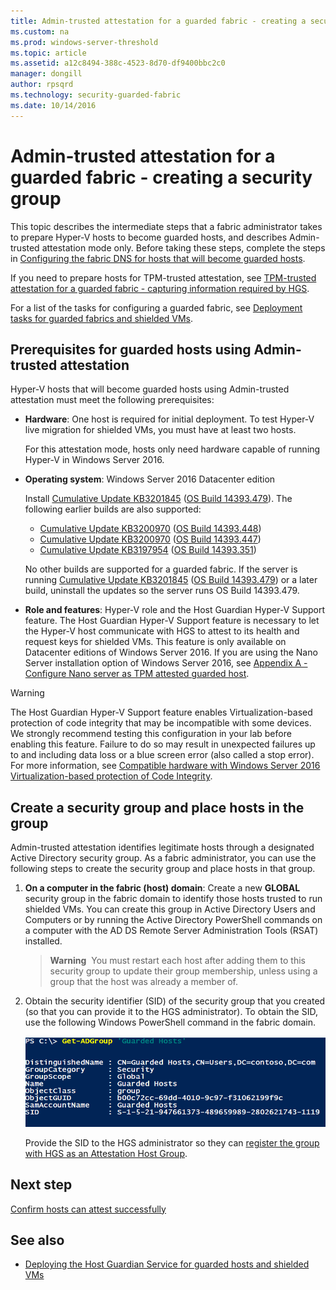 ```yaml
---
title: Admin-trusted attestation for a guarded fabric - creating a security group
ms.custom: na
ms.prod: windows-server-threshold
ms.topic: article
ms.assetid: a12c8494-388c-4523-8d70-df9400bbc2c0
manager: dongill
author: rpsqrd
ms.technology: security-guarded-fabric
ms.date: 10/14/2016
---
```


# Admin-trusted attestation for a guarded fabric - creating a security group

This topic describes the intermediate steps that a fabric administrator takes to prepare Hyper-V hosts to become guarded hosts, and describes Admin-trusted attestation mode only. Before taking these steps, complete the steps in [Configuring the fabric DNS for hosts that will become guarded hosts](guarded-fabric-configuring-fabric-dns.md).

If you need to prepare hosts for TPM-trusted attestation, see [TPM-trusted attestation for a guarded fabric - capturing information required by HGS](guarded-fabric-tpm-trusted-attestation-capturing-hardware.md).

For a list of the tasks for configuring a guarded fabric, see [Deployment tasks for guarded fabrics and shielded VMs](guarded-fabric-deploying-hgs-overview.md#deployment-tasks-for-guarded-fabrics-and-shielded-vms).

## Prerequisites for guarded hosts using Admin-trusted attestation

Hyper-V hosts that will become guarded hosts using Admin-trusted attestation must meet the following prerequisites:

-   **Hardware**: One host is required for initial deployment. To test Hyper-V live migration for shielded VMs, you must have at least two hosts.

    For this attestation mode, hosts only need hardware capable of running Hyper-V in Windows Server 2016.

-   **Operating system**: Windows Server 2016 Datacenter edition

    Install [Cumulative Update KB3201845](http://www.catalog.update.microsoft.com/Search.aspx?q=KB3201845) ([OS Build 14393.479](https://support.microsoft.com/help/4004253)). 
    The following earlier builds are also supported:

    - [Cumulative Update KB3200970](http://www.catalog.update.microsoft.com/Search.aspx?q=KB3200970) ([OS Build 14393.448](https://support.microsoft.com/help/4001886))
    - [Cumulative Update KB3200970](http://www.catalog.update.microsoft.com/Search.aspx?q=KB3200970) ([OS Build 14393.447](https://support.microsoft.com/help/4001885))
    - [Cumulative Update KB3197954](http://www.catalog.update.microsoft.com/Search.aspx?q=KB3197954) ([OS Build 14393.351](https://support.microsoft.com/help/4004253))
    
    No other builds are supported for a guarded fabric. If the server is running [Cumulative Update KB3201845](http://www.catalog.update.microsoft.com/Search.aspx?q=KB3201845) ([OS Build 14393.479](https://support.microsoft.com/help/4004253)) or a later build, uninstall the updates so the server runs OS Build 14393.479.
    
-   **Role and features**: Hyper-V role and the Host Guardian Hyper-V Support feature. The Host Guardian Hyper-V Support feature is necessary to let the Hyper-V host communicate with HGS to attest to its health and request keys for shielded VMs. This feature is only available on Datacenter editions of Windows Server 2016. If you are using the Nano Server installation option of Windows Server 2016, see [Appendix A - Configure Nano server as TPM attested guarded host](guarded-fabric-configure-nano-server-as-tpm-guarded-host.md). 

> [!WARNING]
> The Host Guardian Hyper-V Support feature enables Virtualization-based protection of code integrity that may be incompatible with some devices. 
> We strongly recommend testing this configuration in your lab before enabling this feature. 
> Failure to do so may result in unexpected failures up to and including data loss or a blue screen error (also called a stop error). 
> For more information, see [Compatible hardware with Windows Server 2016 Virtualization-based protection of Code Integrity](guarded-fabric-compatible-hardware-with-virtualization-based-protection-of-code-integrity.md).

## Create a security group and place hosts in the group

Admin-trusted attestation identifies legitimate hosts through a designated Active Directory security group. As a fabric administrator, you can use the following steps to create the security group and place hosts in that group.

1.  **On a computer in the fabric (host) domain**: Create a new **GLOBAL** security group in the fabric domain to identify those hosts trusted to run shielded VMs. You can create this group in Active Directory Users and Computers or by running the Active Directory PowerShell commands on a computer with the AD DS Remote Server Administration Tools (RSAT) installed.

    >**Warning**&nbsp;&nbsp;You must restart each host after adding them to this security group to update their group membership, unless using a group that the host was already a member of.

2. Obtain the security identifier (SID) of the security group that you created (so that you can provide it to the HGS administrator). To obtain the SID, use the following Windows PowerShell command in the fabric domain.

    ![Get-AdGroup command with output](../media/Guarded-Fabric-Shielded-VM/guarded-host-get-adgroup.png)

    Provide the SID to the HGS administrator so they can [register the group with HGS as an Attestation Host Group](guarded-fabric-setting-up-the-host-guardian-service-hgs.md#admin-trusted-attestation-only---adding-security-group-information-to-the-hgs-configuration).

## Next step

[Confirm hosts can attest successfully](guarded-fabric-confirm-hosts-can-attest-successfully.md)

## See also

- [Deploying the Host Guardian Service for guarded hosts and shielded VMs](guarded-fabric-deploying-hgs-overview.md)
